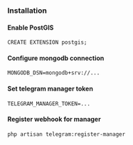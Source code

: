 ### Installation

#### Enable PostGIS
```
CREATE EXTENSION postgis;
```

#### Configure mongodb connection
```
MONGODB_DSN=mongodb+srv://...
```

#### Set telegram manager token
```
TELEGRAM_MANAGER_TOKEN=...
```

#### Register webhook for manager
```
php artisan telegram:register-manager
```
